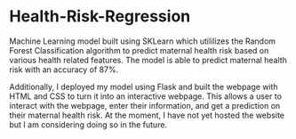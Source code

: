 # Health-Risk-Regression
Machine Learning model built using SKLearn which utililizes the Random Forest Classification algorithm to predict maternal health risk based on various health related features. The model is able to predict maternal health risk with an accuracy of 87%. 

Additionally, I deployed my model using Flask and built the webpage with HTML and CSS to turn it into an interactive webpage. This allows a user to interact with the webpage, enter their information, and get a prediction on their maternal health risk. At the moment, I have not yet hosted the website but I am considering doing so in the future.

